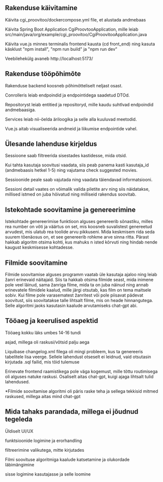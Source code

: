 <h2>Rakenduse käivitamine</h2>
<p>Käivita cgi_proovitoo/dockercompose.yml file, et alustada andmebaas</p>
<p>Käivita Spring Boot Application CgiProovtooApplication, mille leiab src/main/java/org/example/cgi_proovitoo/CgiProovitooApplication.java</p>
<p>Käivita vue.js minnes terminalis frontend kausta (cd front_end) ning kasuta käsklust "npm install", "npm run build" ja "npm run dev"</p>
<p>Veebilehekülg avaneb http://localhost:5173/</p>

<h2>Rakenduse tööpõhimõte</h2>
<p>Rakenduse backend koosneb põhimõtteliselt neljast osast. </p>
<p>Conrolleris leiab endpoindid ja endpointidega saadetud DTOd.</p>
<p>Repositoryst leiab entitied ja repositoryd, mille kaudu suhtlvad endpoindid andmebaasiga.</p>
<p>Services leiab nii-öelda äriloogika ja selle alla kuuluvad meetodid.</p>
<p>Vue.js aitab visualiseerida andmeid ja liikumise endpointide vahel.</p>

<h2>Ülesande lahenduse kirjeldus</h2>
<p>Sessioone saab filtreerida sisestades kastidesse, mida otsid.</p>
<p>Kui tahta kasutaja soovitusi vaadata, siis peab panema kasti kasutaja_id (andmebaasis hetkel 1-5) ning vajutama check suggested movies.</p>
<p>Sessioonide peale saab vajutada ning vaadata täiendavad informatsiooni.</p>
<p>Sessioni detail vaates on võimalik valida piletite arv ning siis näidatakse, millised istmed on juba hõivatud ning milliseid rakendus soovitab.</p>

<h2>Istekohtade soovitamine ja genereerimine</h2>
<p>Istekohtade genereerimise funktioon alguses genereerib sõnastiku, milles rea number on võti ja väärtus on set, mis koosneb suvalistest genereetud arvudest, mis ulatub rea toolide arvu pikkuseni. Mida keskmisem rida 
seda suurem tõenäosus on, et see genereerib rohkme arve sinna ritta. Pärast hakkab algoritm otsima kohti, kus mahuks n isted kõrvuti ning hindab nende kaugust keskmisesse kohtadesse.  
</p>

<h2>Filmide soovitamine</h2>
<p>Filmide soovitamise alguses programm vaatab üle kasutaja ajaloo ning leiab žanri erinevaid näitajaid. Siis ta hakkab otsima filmide seast, mida inimene pole veel läinud, sama žanriga filme, mida ta on juba näinud ning annab erinevatele
filmidele kaalud, mille järgi otsutab, kas film on tema maitsele sobiv. Kui filme pole varasematest žanritest või pole piisavat pädevat soovitust, siis soovitatakse talle lihtsalt filme, mis on heade hinnangutega. Selle algoritmi jaoks 
kasutasin kaalude arvutamiseks chat-gpt abi.
</p>


<h2>Tööaeg ja keerulised aspektid</h2>
<p>Tööaeg kokku läks umbes 14-16 tundi</p>
<p></p>
<p>asjad, millega oli raskusi/võtsid palju aega</p>
<p>Liquibase changelog.xml filega oli mingi probleem, kus ta genereeris tabelitele lisa veerge. Sellele lahendust otseselt ei leidnud, vaid otsutasin kirjutada .sql failid, mis tõid tulemuse</p>
<p>Erinevate frontend raamistikega pole väga kogemust, mille tõttu routimisega oli alguses natuke raskusi. Osaliselt aitas chat-gpt, kuigi ajaga lihtsalt tulid lahendused.</p>
<p>*Filmide soovitamise algoritmi oli päris raske teha ja sellega tekkisid mitmed raskused, millega aitas mind chat-gpt</p>

<h2>Mida tahaks parandada, millega ei jõudnud tegeleda</h2>
<p>Üldiselt UI/UX</p>
<p>funktsioonide logimine ja erorhandling</p>
<p>filtreerimine valikutega, mitte kirjutades</p>
<p>Filmi soovituse algoritmiga kaalude katsetamine ja olukordade läbimängimine</p>
<p>sisse logimine kasutajasse ja selle loomine</p>
